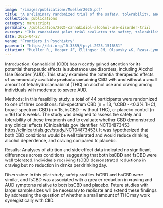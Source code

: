 ```yaml
---
image: "/images/publications/Mueller2025.pdf"
title: "A preliminary randomized trial of the safety, tolerability, and clinical effects of hemp-derived cannabidiol in alcohol use disorder"
collection: publications
category: manuscripts
permalink: /publication/2025-cannabidiol-alcohol-use-disorder-trial
excerpt: "This randomized pilot trial evaluates the safety, tolerability and clinical effects of hemp-derived cannabidiol in individuals with alcohol use disorder."
date: 2025-04-27
venue: "Frontiers in Psychiatry"
paperurl: "https://doi.org/10.3389/fpsyt.2025.1516351"
citation: "Mueller RL, Hooper JF, Ellingson JM, Olsavsky AK, Rzasa-Lynn R, Bryan AD, Bidwell LC, Hutchison KE. (2025). A preliminary randomized trial of the safety, tolerability, and clinical effects of hemp-derived cannabidiol in alcohol use disorder. <i>Front. Psychiatry</i>. 16:1516351. doi: 10.3389/fpsyt.2025.1516351"
---
```


Introduction: Cannabidiol (CBD) has recently gained attention for its potential therapeutic effects in substance use disorders, including Alcohol Use Disorder (AUD). This study examined the potential therapeutic effects of commercially available products containing CBD with and without a small amount of tetrahydrocannabinol (THC) on alcohol use and craving among individuals with moderate to severe AUD.

Methods: In this feasibility study, a total of 44 participants were randomized to one of three conditions: full-spectrum CBD (n = 13, fsCBD - <0.3% THC), broad-spectrum CBD (n = 15, bsCBD – without THC), or placebo control (n = 16) for 8 weeks. The study was designed to assess the safety and tolerability of these treatments and to evaluate whether CBD demonstrated any clinical effects (Clinicaltrials.gov Identifier: NCT04873453; https://clinicaltrials.gov/study/NCT04873453). It was hypothesized that both CBD conditions would be well tolerated and would reduce drinking, alcohol dependence, and craving compared to placebo.

Results: Analyses of attrition and side effect data indicated no significant differences across conditions, suggesting that both bsCBD and fsCBD were well tolerated. Individuals receiving fsCBD demonstrated reductions in craving but no reduction in drinks per drinking day.

Discussion: In this pilot study, safety profiles fsCBD and bsCBD were similar, and fsCBD was associated with a greater reduction in craving and AUD symptoms relative to both bsCBD and placebo. Future studies with larger sample sizes will be necessary to replicate and extend these findings by addressing the question of whether a small amount of THC may work synergistically with CBD.
